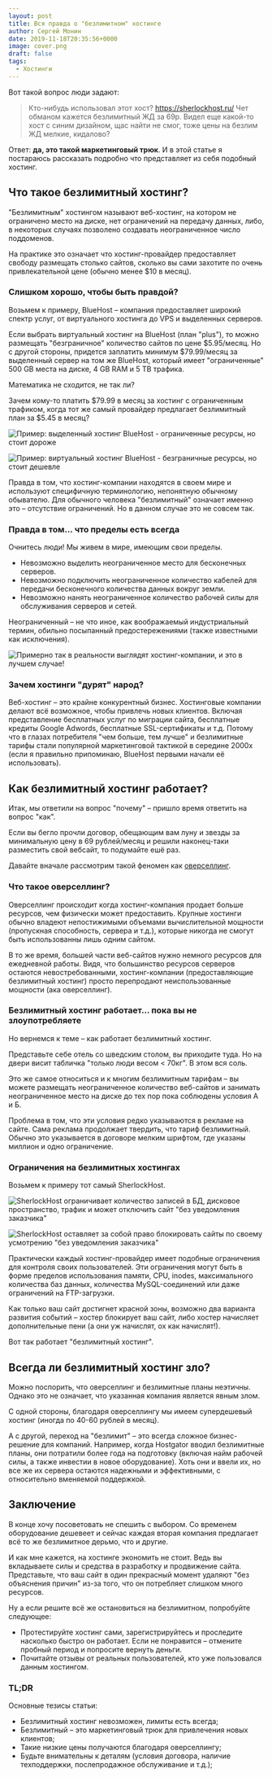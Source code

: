 ```yaml
---
layout: post
title: Вся правда о "безлимитном" хостинге
author: Сергей Монин
date: 2019-11-18T20:35:56+0000
image: cover.png
draft: false
tags: 
  - Хостинги
---
```


Вот такой вопрос люди задают:

> Кто-нибудь использовал этот хост? https://sherlockhost.ru/
> Чет обманом кажется безлимитный ЖД за 69р.
> Видел еще какой-то хост с синим дизайном, щас найти не смог, тоже цены на безлим ЖД мелкие, кидалово? 

Ответ: **да, это такой маркетинговый трюк**. И в этой статье я постараюсь рассказать подробно что представляет из себя подобный хостинг.

## Что такое безлимитный хостинг?

"Безлимитным" хостингом называют веб-хостинг, на котором не ограничено место на диске, нет ограничений на передачу данных, либо, в некоторых случаях позволено создавать неограниченное число поддоменов.

На практике это означает что хостинг-провайдер предоставляет свободу размещать столько сайтов, сколько вы сами захотите по очень привлекательной цене (обычно менее $10 в месяц).

### Слишком хорошо, чтобы быть правдой?

Возьмем к примеру, BlueHost – компания предоставляет широкий спектр услуг, от виртуального хостинга до VPS и выделенных серверов.

Если выбрать виртуальный хостинг на BlueHost (план "plus"), то можно размещать "безграничное" количество сайтов по цене $5.95/месяц. Но с другой стороны, придется заплатить минимум $79.99/месяц за выделенный сервер на том же BlueHost, который имеет "ограниченные" 500 GB места на диске, 4 GB RAM и 5 TB трафика.

Математика не сходится, не так ли?

Зачем кому-то платить $79.99 в месяц за хостинг с ограниченным трафиком, когда тот же самый провайдер предлагает безлимитный план за $5.45 в месяц?

![Пример: выделенный хостинг BlueHost - ограниченные ресурсы, но стоит дороже](./bluehost-dedicated.jpeg)

![Пример: виртуальный хостинг BlueHost - безграничные ресурсы, но стоит дешевле](./bluehost-shared.jpeg)

Правда в том, что хостинг-компании находятся в своем мире и используют специфичную терминологию, непонятную обычному обывателю. Для обычного человека "безлимитный" означает именно это – отсутствие ограничений. Но в данном случае это не совсем так.

### Правда в том... что пределы есть всегда

Очнитесь люди! Мы живем в мире, имеющим свои пределы.
- Невозможно выделить неограниченное место для бесконечных серверов.
- Невозможно подключить неограниченное количество кабелей для передачи бесконечного количества данных вокруг земли.
- Невозможно нанять неограниченное количество рабочей силы для обслуживания серверов и сетей.

Неограниченный – не что иное, как воображаемый индустриальный термин, обильно посыпанный предостережениями (также известными как исключения).

![Примерно так в реальности выглядят хостинг-компании, и это в лучшем случае!](./dbd97d3d7752c0b180efc676c50602e6.png)

### Зачем хостинги "дурят" народ?

Веб-хостинг – это крайне конкурентный бизнес. Хостинговые компании делают всё возможное, чтобы привлечь новых клиентов. Включая представление бесплатных услуг по миграции сайта, бесплатные кредиты Google Adwords, бесплатные SSL-сертификаты и т.д. Потому что в глазах потребителя "чем больше, тем лучше" и безлимитные тарифы стали популярной маркетинговой тактикой в середине 2000х (если я правильно припоминаю, BlueHost первыми начали её использовать).

## Как безлимитный хостинг работает?

Итак, мы ответили на вопрос "почему" – пришло время ответить на вопрос "как".

Если вы бегло прочли договор, обещающим вам луну и звезды за минимальную цену в 69 рублей/месяц и решили наконец-таки разместить свой вебсайт, то подумайте ешё раз.

Давайте вначале рассмотрим такой феномен как [оверселлинг](https://ru.wikipedia.org/wiki/%D0%9E%D0%B2%D0%B5%D1%80%D1%81%D0%B5%D0%BB%D0%BB%D0%B8%D0%BD%D0%B3).

### Что такое оверселлинг?

Оверселлинг происходит когда хостинг-компания продает больше ресурсов, чем физически может предоставить. Крупные хостинги обычно владеют непостижимыми объемами вычислительной мощности (пропускная способность, сервера и т.д.), которые никогда не смогут быть использованны лишь одним сайтом.

В то же время, большей части веб-сайтов нужно немного ресурсов для ежедневной работы. Видя, что большинство ресурсов серверов остаются невостребованными, хостинг-компании (предоставляющие безлимитный хостинг) просто перепродают неиспользованные мощности (ака оверселлинг).

### Безлимитный хостинг работает... пока вы не злоупотребляете

Но вернемся к теме – как работает безлимитный хостинг.

Представьте себе отель со шведским столом, вы приходите туда. Но на двери висит табличка "только люди весом < 70кг". В этом вся соль.

Это же самое относиться и к многим безлимитным тарифам – вы можете размещать неограниченное количество веб-сайтов и занимать неограниченное место на диске до тех пор пока соблюдены условия А и Б.

Проблема в том, что эти условия редко указываются в рекламе на сайте. Сама реклама продолжает твердить, что тариф безлимитный. Обычно это указывается в договоре мелким шрифтом, где указаны миллион и одно ограничение.

### Ограничения на безлимитных хостингах

Возьмем к примеру тот самый SherlockHost.

![SherlockHost ограничивает количество записей в БД, дисковое пространство, трафик и может отключить сайт "без уведомления заказчика"](./terms.jpeg)

![SherlockHost оставляет за собой право блокировать сайты по своему усмотрению "без уведомления заказчика"](./terms1.png)

Практически каждый хостинг-провайдер имеет подобные ограничения для контроля своих пользователей. Эти ограничения могут быть в форме пределов использования памяти, CPU, inodes, максимального количества баз данных, количества MySQL-соединений или даже ограничений на FTP-загрузки.

Как только ваш сайт достигнет красной зоны, возможно два варианта развития событий – хостер блокирует ваш сайт, либо хостер начисляет дополнительные пени (а они уж начислят, ох как начислят!).

Вот так работает "безлимитный хостинг".   

## Всегда ли безлимитный хостинг зло?

Можно поспорить, что оверселлинг и безлимитные планы неэтичны. Однако это не означает, что указанная компания является явным злом.

С одной стороны, благодаря оверселлингу мы имеем супердешевый хостинг (иногда по 40-60 рублей в месяц).

А с другой, переход на "безлимит" – это всегда сложное бизнес-решение для компаний. Например, когда Hostgator вводил безлимитные планы, они потратили более года на подготовку (включая найм рабочей силы, а также инвестии в новое оборудование). Хоть они и ввели их, но все же их сервера остаются надежными и эффективными, с относительно вменяемой поддержкой.

## Заключение

В конце хочу посоветовать не спешить с выбором. Со временем оборудование дешевеет и сейчас каждая вторая компания предлагает всё то же безлимитное дерьмо, что и другие.    

И как мне кажется, на хостинге экономить не стоит. Ведь вы вкладываете силы и средства в разработку и продвижение сайта. Представьте, что ваш сайт в один прекрасный момент удаляют "без объяснения причин" из-за того, что он потребляет слишком много ресурсов.

Ну а если решите всё же остановиться на безлимитном, попробуйте следующее:
- Протестируйте хостинг сами, зарегистрируйтесь и проследите насколько быстро он работает. Если не понравится – отмените пробный период и попросите вернуть деньги.
- Почитайте отзывы от реальных пользователей, кто уже пользовался данным хостингом.

### TL;DR

Основные тезисы статьи:
- Безлимитный хостинг невозможен, лимиты есть всегда;
- Безлимитный – это маркетинговый трюк для привлечения новых клиентов;
- Такие низкие цены получаются благодаря оверселлингу;
- Будьте внимательны к деталям (условия договора, наличие техподдержки, послепродажное обслуживание и т.д.);
